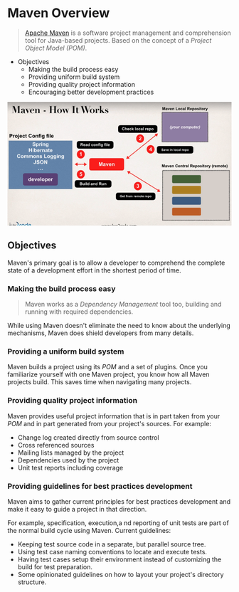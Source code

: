 # Maven Overview

> [Apache Maven](https://maven.apache.org/) is a software project management and comprehension tool for Java-based projects. Based on the concept of a *Project Object Model (POM)*.

* Objectives
  * Making the build process easy
  * Providing uniform build system
  * Providing quality project information
  * Encouraging better development practices

![](2021-06-05-21-47-08.png)

## Objectives

Maven's primary goal is to allow a developer to comprehend the complete state of a development effort in the shortest period of time.

### Making the build process easy

> Maven works as a *Dependency Management* tool too, building and running with required dependencies.

While using Maven doesn't eliminate the need to know about the underlying mechanisms, Maven does shield developers from many details.

### Providing a uniform build system

Maven builds a project using its *POM* and a set of plugins. Once you familiarize yourself with one Maven project, you know how all Maven projects build. This saves time when navigating many projects.

### Providing quality project information

Maven provides useful project information that is in part taken from your *POM* and in part generated from your project's sources. For example:

* Change log created directly from source control
* Cross referenced sources
* Mailing lists managed by the project
* Dependencies used by the project
* Unit test reports including coverage

### Providing guidelines for best practices development

Maven aims to gather current principles for best practices development and make it easy to guide a project in that direction.

For example, specification, execution,a nd reporting of unit tests are part of the normal build cycle using Maven. Current guidelines:

* Keeping test source code in a separate, but parallel source tree.
* Using test case naming conventions to locate and execute tests.
* Having test cases setup their environment instead of customizing the build for test preparation.
* Some opinionated guidelines on how to layout your project's directory structure.
